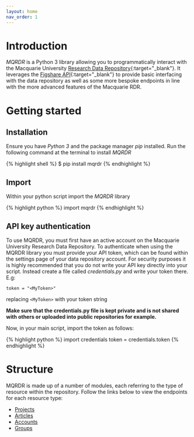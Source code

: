 ```yaml
---
layout: home
nav_order: 1
---
```


# Introduction

_MQRDR_ is a Python 3 library allowing you to programmatically interact with the Macquarie University [Research Data Repository](https://mq.figshare.com){:target="\_blank"}. It leverages the [Figshare API](https://docs.figshare.com){:target="\_blank"} to provide basic interfacing with the data repository as well as some more bespoke endpoints in line with the more advanced features of the Macquarie RDR.

# Getting started

## Installation

Ensure you have _Python 3_ and the package manager _pip_ installed. Run the following command at the terminal to install _MQRDR_

{% highlight shell %}
$ pip install mqrdr
{% endhighlight %}

## Import

Within your python script import the _MQRDR_ library

{% highlight python %}
import mqrdr
{% endhighlight %}

## API key authentication

To use MQRDR, you must first have an active account on the Macquarie University Research Data Repository. To authenticate when using the MQRDR library you must provide your API token, which can be found within the settings page of your data repository account. For security purposes it is highly recommended that you do not write your API key directly into your script. Instead create a file called _credentials.py_ and write your token there. E.g:

```
token = "<MyToken>"
```

replacing `<MyToken>` with your token string

**Make sure that the credentials.py file is kept private and is not shared with others or uploaded into public repositories for example.**

Now, in your main script, import the token as follows:

{% highlight python %}
import credentials
token = credentials.token
{% endhighlight %}

# Structure

MQRDR is made up of a number of modules, each referring to the type of resource within the repository. Follow the links below to view the endpoints for each resource type:

- [Projects](/mqrdr/projects)
- [Articles](/mqrdr/articles)
- [Accounts](/mqrdr/accounts)
- [Groups](/mqrdr/groups)

